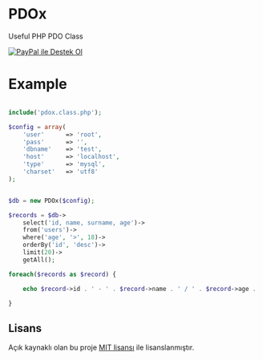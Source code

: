 PDOx
====

Useful PHP PDO Class

[![PayPal ile Destek Ol][paypal-donate-img]][paypal-donate-url]


Example
====
```php

include('pdox.class.php');

$config = array(
	'user'		=> 'root',
	'pass'		=> '',
	'dbname'	=> 'test',
	'host'		=> 'localhost',
	'type'		=> 'mysql',
	'charset'	=> 'utf8'
);


$db = new PDOx($config);

$records = $db->
	select('id, name, surname, age')->
	from('users')->
	where('age', '>', 18)->
	orderBy('id', 'desc')->
	limit(20)->
	getAll();

foreach($records as $record) {

	echo $record->id . ' - ' . $record->name . ' / ' . $record->age . '<br />';

}
```
## Lisans
Açık kaynaklı olan bu proje [MIT lisansı][mit-url] ile lisanslanmıştır.

[paypal-donate-img]: http://img.shields.io/badge/PayPal-donate-brightgreen.svg
[paypal-donate-url]: http://burakdemirtas.org
[mit-url]: http://opensource.org/licenses/MIT
